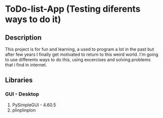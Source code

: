 # ToDo-list-App (Testing diferents ways to do it)

## Description
This project is for fun and learning, a used to program a lot in the past but after few years I finally get motivated to return to this weird world. I'm going to use differents ways to do this, using excercises and solving problems that i find in internet.

## Libraries
### GUI - Desktop
1. PySimpleGUI - 4.60.5
2. plinplinplon
